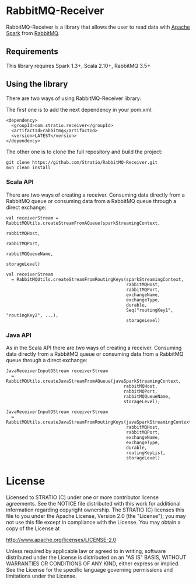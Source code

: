 # RabbitMQ-Receiver

RabbitMQ-Receiver is a library that allows the user to read data with [Apache Spark](https://spark.apache.org/)
from [RabbitMQ](https://www.rabbitmq.com/).

## Requirements

This library requires Spark 1.3+, Scala 2.10+, RabbitMQ 3.5+

## Using the library

There are two ways of using RabbitMQ-Receiver library:

The first one is to add the next dependency in your pom.xml:

```
<dependency>
  <groupId>com.stratio.receiver</groupId>
  <artifactId>rabbitmq</artifactId>
  <version>LATEST</version>
</dependency>
```

The other one is to clone the full repository and build the project:

```
git clone https://github.com/Stratio/RabbitMQ-Receiver.git
mvn clean install
```

### Scala API

There are two ways of creating a receiver. Consuming data directly from a RabbitMQ queue or consuming data from a 
RabbitMQ queue through a direct exchange:

```
val receiverStream = RabbitMQUtils.createStreamFromAQueue(sparkStreamingContext, 
                                                          rabbitMQHost, 
                                                          rabbitMQPort, 
                                                          rabbitMQQueueName, 
                                                          storageLevel)
```

```
val receiverStream 
  = RabbitMQUtils.createStreamFromRoutingKeys(sparkStreamingContext, 
                                              rabbitMQHost, 
                                              rabbitMQPort, 
                                              exchangeName,
                                              exchangeType,
                                              durable,
                                              Seq("routingKey1", "routingKey2", ...), 
                                              storageLevel)
```

### Java API

As in the Scala API there are two ways of creating a receiver. Consuming data directly from a RabbitMQ queue or 
consuming data from a RabbitMQ queue through a direct exchange:

```
JavaReceiverInputDStream receiverStream 
  = RabbitMQUtils.createJavaStreamFromAQueue(javaSparkStreamingContext,
                                             rabbitMQHost, 
                                             rabbitMQPort,
                                             rabbitMQQueueName, 
                                             storageLevel);
```

```
JavaReceiverInputDStream receiverStream 
  = RabbitMQUtils.createJavaStreamFromRoutingKeys(javaSparkStreamingContext, 
                                              rabbitMQHost, 
                                              rabbitMQPort, 
                                              exchangeName,
                                              exchangeType,
                                              durable, 
                                              routingKeyList, 
                                              storageLevel)
```





# License #

Licensed to STRATIO (C) under one or more contributor license agreements.
See the NOTICE file distributed with this work for additional information
regarding copyright ownership.  The STRATIO (C) licenses this file
to you under the Apache License, Version 2.0 (the
"License"); you may not use this file except in compliance
with the License.  You may obtain a copy of the License at

  http://www.apache.org/licenses/LICENSE-2.0

Unless required by applicable law or agreed to in writing,
software distributed under the License is distributed on an
"AS IS" BASIS, WITHOUT WARRANTIES OR CONDITIONS OF ANY
KIND, either express or implied.  See the License for the
specific language governing permissions and limitations
under the License.
